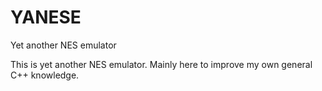 # YANESE
Yet another NES emulator

This is yet another NES emulator. Mainly here to improve my own general C++ knowledge.
